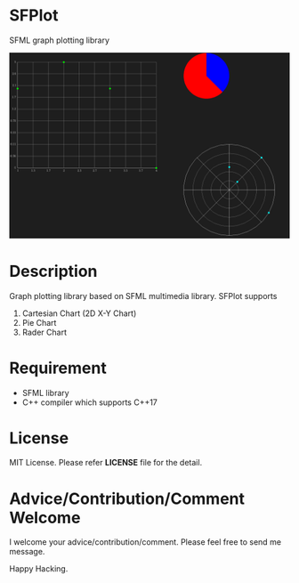 SFPlot
=================================
SFML graph plotting library

![Sample.png](doc/Sample.png)

# Description
Graph plotting library based on SFML multimedia library.
SFPlot supports
1. Cartesian Chart (2D X-Y Chart)
2. Pie Chart
3. Rader Chart

# Requirement
* SFML library
* C++ compiler which supports C++17

# License
MIT License. Please refer **LICENSE** file for the detail.

# Advice/Contribution/Comment Welcome
I welcome your advice/contribution/comment.
Please feel free to send me message.

Happy Hacking.
